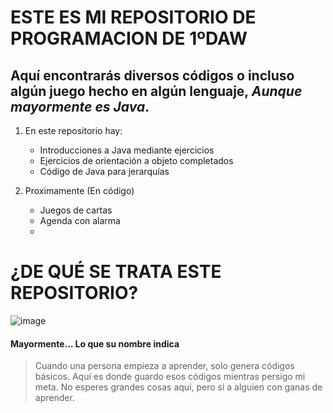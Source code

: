 # ESTE ES MI REPOSITORIO DE PROGRAMACION DE 1ºDAW

## Aquí encontrarás diversos códigos o incluso algún juego hecho en algún lenguaje, _Aunque mayormente es Java_.

1. En este repositorio hay:
    * Introducciones a Java mediante ejercicios
    * Ejercicios de orientación a objeto completados
    * Código de Java para jerarquías

2. Proximamente (En código)
    * Juegos de cartas
    * Agenda con alarma
    * 



# ¿DE QUÉ SE TRATA ESTE REPOSITORIO?
![image](https://encrypted-tbn0.gstatic.com/images?q=tbn:ANd9GcSXWTltYSON3v9KARuqmQvK3uUCIMsIYq_tpA&usqp=CAU)

#### Mayormente... Lo que su nombre indica
> Cuando una persona empieza a aprender, solo genera códigos básicos. Aquí es donde guardo esos códigos mientras persigo mi meta.
> No esperes grandes cosas aquí, pero si a alguien con ganas de aprender.
